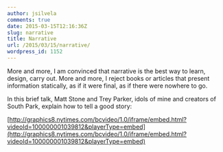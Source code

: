 ```yaml
---
author: jsilvela
comments: true
date: 2015-03-15T12:16:36Z
slug: narrative
title: Narrative
url: /2015/03/15/narrative/
wordpress_id: 1152
---
```


More and more, I am convinced that narrative is the best way to learn, design, carry out. More and more, I reject books or articles that present information statically, as if it were final, as if there were nowhere to go.

In this brief talk, Matt Stone and Trey Parker, idols of mine and creators of South Park, explain how to tell a good story:

[http://graphics8.nytimes.com/bcvideo/1.0/iframe/embed.html?videoId=100000001039812&playerType=embed](http://graphics8.nytimes.com/bcvideo/1.0/iframe/embed.html?videoId=100000001039812&playerType=embed)
